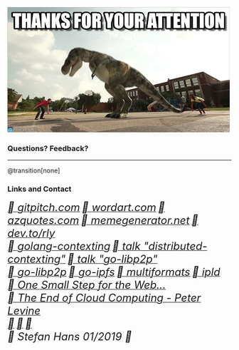 ![thanks](assets/image/thanks.gif)

### Questions? Feedback?

---

@transition[none]

### Links and Contact
[<i style="font-size:24px" class="fab">&#xf268; gitpitch.com</i>](https://gitpitch.com/)
[<i style="font-size:24px" class="fab">&#xf268; wordart.com</i>](https://wordart.com/)
[<i style="font-size:24px" class="fab">&#xf268; azquotes.com</i>](https://www.azquotes.com)
[<i style="font-size:24px" class="fab">&#xf268; memegenerator.net</i>](https://memegenerator.net)
[<i style="font-size:24px" class="fab">&#xf268; dev.to/rly</i>](https://dev.to/rly)
<br>
[<i style="font-size:24px" class="fab">&#xf09b; golang-contexting</i>](https://github.com/stefanhans/golang-contexting)
[<i style="font-size:24px" class="fab">&#xf09b; talk "distributed-contexting"</i>](https://github.com/stefanhans/distributed-contexting)
[<i style="font-size:24px" class="fab">&#xf09b; talk "go-libp2p"</i>](https://github.com/stefanhans/go-present/tree/master/slides/libp2p)
<br>
[<i style="font-size:24px" class="fab">&#xf09b; go-libp2p</i>](https://github.com/libp2p/go-libp2p)
[<i style="font-size:24px" class="fab">&#xf09b; go-ipfs</i>](https://github.com/ipfs/go-ipfs)
[<i style="font-size:24px" class="fab">&#xf09b; multiformats</i>](https://github.com/multiformats)
[<i style="font-size:24px" class="fab">&#xf09b; ipld</i>](https://github.com/ipld)
<br>
[<i style="font-size:24px" class="fab">&#xf23a; One Small Step for the Web...</i>](https://medium.com/@timberners_lee/one-small-step-for-the-web-87f92217d085)
<br>
[<i style="font-size:24px" class="fab">&#xf167; The End of Cloud Computing - Peter Levine</i>](https://www.youtube.com/watch?v=l9tOd6fHR-U&t=24s)
<br>
[<i style="font-size:24px" class="fab">&#xf1fa;</i>](mailto://stefanhans65@gmail.com)
[<i style="font-size:24px" class="fab">&#xf099;</i>](https://twitter.com/stefanhans65)
[<i style="font-size:24px" class="fab">&#xf08c;</i>](https://www.linkedin.com/in/stefan-hans-4545ab132/)
<br>
<i style="font-size:24px" class="fab">&#xf1f9; Stefan Hans 01/2019 &#xf25e;</i>



